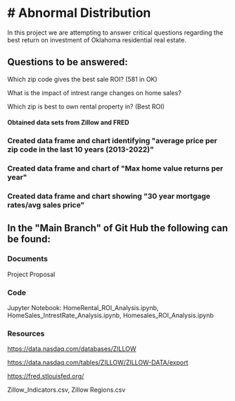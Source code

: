 # # Abnormal Distribution

In this project we are attempting to answer critical questions regarding the best return on investment of Oklahoma residential real estate.

## Questions to be answered: 

Which zip code gives the best sale ROI? (581 in OK) 

What is the impact of intrest range changes on home sales?

Which zip is best to own rental property in? (Best ROI)

#### Obtained data sets from Zillow and FRED

### Created data frame and chart identifying "average price per zip code in the last 10 years (2013-2022)"

### Created data frame and chart of "Max home value returns per year"

### Created data frame and chart showing "30 year mortgage rates/avg sales price"

## In the "Main Branch" of Git Hub the following can be found:

### Documents

Project Proposal 

### Code

Jupyter Notebook: HomeRental_ROI_Analysis.ipynb, HomeSales_IntrestRate_Analysis.ipynb, Homesales_ROI_Analysis.ipynb

### Resources

https://data.nasdaq.com/databases/ZILLOW

https://data.nasdaq.com/tables/ZILLOW/ZILLOW-DATA/export

https://fred.stlouisfed.org/

Zillow_Indicators.csv, Zillow Regions.csv
